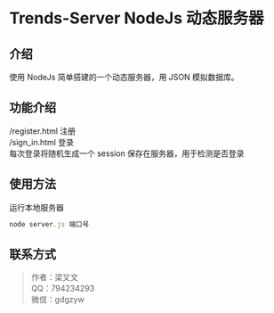 # Trends-Server NodeJs 动态服务器

## 介绍

使用 NodeJs 简单搭建的一个动态服务器，用 JSON 模拟数据库。

## 功能介绍

/register.html 注册  
/sign_in.html 登录  
每次登录将随机生成一个 session 保存在服务器，用于检测是否登录

## 使用方法

运行本地服务器

```js
node server.js 端口号
```

## 联系方式

> 作者：梁又文  
> QQ：794234293  
> 微信：gdgzyw
